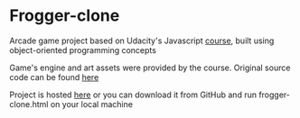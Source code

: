 # Frogger-clone
Arcade game project based on Udacity's Javascript [course](https://www.udacity.com/course/object-oriented-javascript--ud015), built using object-oriented programming concepts

Game's engine and art assets were provided by the course. Original source code can be found [here](https://github.com/udacity/frontend-nanodegree-arcade-game)

Project is hosted [here](https://artursipatenko.com/projects/frogger-clone/frogger-clone.html) or you can download it from GitHub and run frogger-clone.html on your local machine
